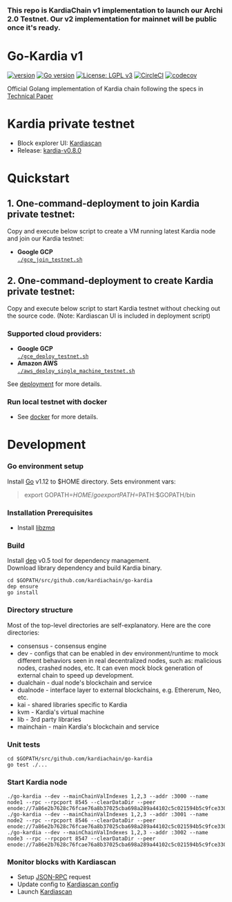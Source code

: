 ### This repo is KardiaChain v1 implementation to launch our Archi 2.0 Testnet. Our v2 implementation for mainnet will be public once it's ready.


# Go-Kardia v1

[![version](https://img.shields.io/github/release/qubyte/rubidium.svg)](https://github.com/kardiachain/go-kardia/releases/latest)
[![Go version](https://img.shields.io/badge/go-1.12.9-blue.svg)](https://github.com/moovweb/gvm)
[![License: LGPL v3](https://img.shields.io/badge/License-LGPL%20v3-blue.svg)](https://www.gnu.org/licenses/lgpl-3.0)
[![CircleCI](https://circleci.com/gh/kardiachain/go-kardia.svg?style=shield&circle-token=3163b86cadff994c8e322dc3aedf57c61f541c42)](https://circleci.com/gh/kardiachain/go-kardia)
[![codecov](https://codecov.io/gh/kardiachain/go-kardia/branch/master/graph/badge.svg?token=9HzVclw3dp)](https://codecov.io/gh/kardiachain/go-kardia)

Official Golang implementation of Kardia chain following the specs in [Technical Paper](https://dl.kardiachain.io/KardiaChain-WhitePaper-English.pdf)

# Kardia private testnet
- Block explorer UI: [Kardiascan](http://explorer.kardiachain.io/)
- Release: [kardia-v0.8.0](https://github.com/kardiachain/go-kardia/releases/tag/v0.8.4)


# Quickstart
## 1. One-command-deployment to join Kardia private testnet:
Copy and execute below script to create a VM running latest Kardia node and join our Kardia testnet:
- **Google GCP**  
[`./gce_join_testnet.sh`](https://github.com/kardiachain/go-kardia/blob/master/deployment/gce_join_testnet.sh)  

## 2. One-command-deployment to create Kardia private testnet:
Copy and execute below script to start Kardia testnet without checking out the source code. (Note: Kardiascan UI is included in deployment script)
### Supported cloud providers:
- **Google GCP**  
[`./gce_deploy_testnet.sh`](https://github.com/kardiachain/go-kardia/blob/master/deployment/gce_deploy_testnet.sh)   
- **Amazon AWS**  
[`./aws_deploy_single_machine_testnet.sh`](https://github.com/kardiachain/go-kardia/blob/master/deployment/aws_deploy_single_machine_testnet.sh)   

See [deployment](https://github.com/kardiachain/go-kardia/tree/master/deployment) for more details.  

### Run local testnet with docker
- See [docker](https://github.com/kardiachain/go-kardia/tree/master/docker) for more details.

# Development
### Go environment setup
Install [Go](https://golang.org/doc/install) v1.12 to $HOME directory. Sets environment vars:  
> export GOPATH=$HOME/go  
> export PATH=$PATH:$GOPATH/bin

### Installation Prerequisites
* Install [libzmq](https://github.com/zeromq/libzmq) 

### Build
Install [dep](https://github.com/golang/dep) v0.5 tool for dependency management.  
Download library dependency and build Kardia binary.
```
cd $GOPATH/src/github.com/kardiachain/go-kardia
dep ensure
go install
```

### Directory structure
Most of the top-level directories are self-explanatory. Here are the core directories:
* consensus - consensus engine
* dev - configs that can be enabled in dev environment/runtime to mock different behaviors seen in real decentralized nodes, such as: malicious nodes, crashed nodes, etc. It can even mock block generation of external chain to speed up development.
* dualchain - dual node's blockchain and service
* dualnode - interface layer to external blockchains, e.g. Ethererum, Neo, etc.
* kai - shared libraries specific to Kardia
* kvm - Kardia's virtual machine
* lib - 3rd party libraries
* mainchain - main Kardia's blockchain and service

### Unit tests
```
cd $GOPATH/src/github.com/kardiachain/go-kardia
go test ./...
```

### Start Kardia node
```
./go-kardia --dev --mainChainValIndexes 1,2,3 --addr :3000 --name node1 --rpc --rpcport 8545 --clearDataDir --peer enode://7a86e2b7628c76fcae76a8b37025cba698a289a44102c5c021594b5c9fce33072ee7ef992f5e018dc44b98fa11fec53824d79015747e8ac474f4ee15b7fbe860@127.0.0.1:3000,enode://660889e39b37ade58f789933954123e56d6498986a0cd9ca63d223e866d5521aaedc9e5298e2f4828a5c90f4c58fb24e19613a462ca0210dd962821794f630f0@127.0.0.1:3001,enode://2e61f57201ec804f9d5298c4665844fd077a2516cd33eccea48f7bdf93de5182da4f57dc7b4d8870e5e291c179c05ff04100718b49184f64a7c0d40cc66343da@127.0.0.1:3002
./go-kardia --dev --mainChainValIndexes 1,2,3 --addr :3001 --name node2 --rpc --rpcport 8546 --clearDataDir --peer enode://7a86e2b7628c76fcae76a8b37025cba698a289a44102c5c021594b5c9fce33072ee7ef992f5e018dc44b98fa11fec53824d79015747e8ac474f4ee15b7fbe860@127.0.0.1:3000,enode://660889e39b37ade58f789933954123e56d6498986a0cd9ca63d223e866d5521aaedc9e5298e2f4828a5c90f4c58fb24e19613a462ca0210dd962821794f630f0@127.0.0.1:3001,enode://2e61f57201ec804f9d5298c4665844fd077a2516cd33eccea48f7bdf93de5182da4f57dc7b4d8870e5e291c179c05ff04100718b49184f64a7c0d40cc66343da@127.0.0.1:3002
./go-kardia --dev --mainChainValIndexes 1,2,3 --addr :3002 --name node3 --rpc --rpcport 8547 --clearDataDir --peer enode://7a86e2b7628c76fcae76a8b37025cba698a289a44102c5c021594b5c9fce33072ee7ef992f5e018dc44b98fa11fec53824d79015747e8ac474f4ee15b7fbe860@127.0.0.1:3000,enode://660889e39b37ade58f789933954123e56d6498986a0cd9ca63d223e866d5521aaedc9e5298e2f4828a5c90f4c58fb24e19613a462ca0210dd962821794f630f0@127.0.0.1:3001,enode://2e61f57201ec804f9d5298c4665844fd077a2516cd33eccea48f7bdf93de5182da4f57dc7b4d8870e5e291c179c05ff04100718b49184f64a7c0d40cc66343da@127.0.0.1:3002
```

### Monitor blocks with Kardiascan
- Setup [JSON-RPC](https://github.com/kardiachain/go-kardia/tree/master/rpc) request
- Update config to [Kardiascan config](https://github.com/kardiachain/KardiaScan#update-node-config)
- Launch [Kardiascan](https://github.com/kardiachain/KardiaScan#run-development-mode)
